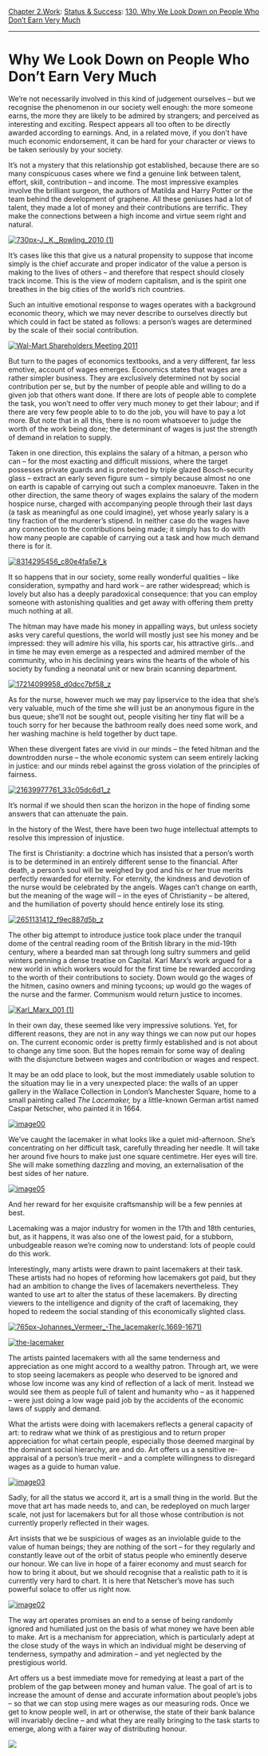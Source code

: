 [Chapter 2.Work](https://www.theschooloflife.com/thebookoflife/category/work/): [Status & Success](https://www.theschooloflife.com/thebookoflife/category/work/status-and-success/): [130. Why We Look Down on People Who Don’t Earn Very Much](https://www.theschooloflife.com/thebookoflife/why-we-look-down-on-people-who-dont-earn-very-much/)

* * *

# Why We Look Down on People Who Don’t Earn Very Much

We’re not necessarily involved in this kind of judgement ourselves – but we recognise the phenomenon in our society well enough: the more someone earns, the more they are likely to be admired by strangers; and perceived as interesting and exciting. Respect appears all too often to be directly awarded according to earnings. And, in a related move, if you don’t have much economic endorsement, it can be hard for your character or views to be taken seriously by your society.

It’s not a mystery that this relationship got established, because there are so many conspicuous cases where we find a genuine link between talent, effort, skill, contribution – and income. The most impressive examples involve the brilliant surgeon, the authors of Matilda and Harry Potter or the team behind the development of graphene. All these geniuses had a lot of talent, they made a lot of money and their contributions are terrific. They make the connections between a high income and virtue seem right and natural.

[![730px-J._K._Rowling_2010 (1)](https://www.theschooloflife.com/thebookoflife/wp-content/uploads/2015/11/730px-J._K._Rowling_2010-1.jpg)](http://www.thebookoflife.org/wp-content/uploads/2015/11/730px-J._K._Rowling_2010-1.jpg)

It’s cases like this that give us a natural propensity to suppose that income simply is the chief accurate and proper indicator of the value a person is making to the lives of others – and therefore that respect should closely track income. This is the view of modern capitalism, and is the spirit one breathes in the big cities of the world’s rich countries.

Such an intuitive emotional response to wages operates with a background economic theory, which we may never describe to ourselves directly but which could in fact be stated as follows: a person’s wages are determined by the scale of their social contribution.

[![Wal-Mart Shareholders Meeting 2011](https://www.theschooloflife.com/thebookoflife/wp-content/uploads/2015/11/5793535047_2d8223c5e0_z.jpg)](http://www.thebookoflife.org/wp-content/uploads/2015/11/5793535047_2d8223c5e0_z.jpg)

But turn to the pages of economics textbooks, and a very different, far less emotive, account of wages emerges. Economics states that wages are a rather simpler business. They are exclusively determined not by social contribution per se, but by the number of people able and willing to do a given job that others want done. If there are lots of people able to complete the task, you won’t need to offer very much money to get their labour; and if there are very few people able to to do the job, you will have to pay a lot more. But note that in all this, there is no room whatsoever to judge the worth of the work being done; the determinant of wages is just the strength of demand in relation to supply.

Taken in one direction, this explains the salary of a hitman, a person who can – for the most exacting and difficult missions, where the target possesses private guards and is protected by triple glazed Bosch-security glass – extract an early seven figure sum – simply because almost no one on earth is capable of carrying out such a complex manoeuvre. Taken in the other direction, the same theory of wages explains the salary of the modern hospice nurse, charged with accompanying people through their last days (a task as meaningful as one could imagine), yet whose yearly salary is a tiny fraction of the murderer’s stipend. In neither case do the wages have any connection to the contributions being made; it simply has to do with how many people are capable of carrying out a task and how much demand there is for it.

[![8314295456_c80e4fa5e7_k](https://www.theschooloflife.com/thebookoflife/wp-content/uploads/2015/11/8314295456_c80e4fa5e7_k.jpg)](http://www.thebookoflife.org/wp-content/uploads/2015/11/8314295456_c80e4fa5e7_k.jpg)

It so happens that in our society, some really wonderful qualities – like consideration, sympathy and hard work – are rather widespread; which is lovely but also has a deeply paradoxical consequence: that you can employ someone with astonishing qualities and get away with offering them pretty much nothing at all.

The hitman may have made his money in appalling ways, but unless society asks very careful questions, the world will mostly just see his money and be impressed: they will admire his villa, his sports car, his attractive girls…and in time he may even emerge as a respected and admired member of the community, who in his declining years wins the hearts of the whole of his society by funding a neonatal unit or new brain scanning department.

[![17214099958_d0dcc7bf58_z](https://www.theschooloflife.com/thebookoflife/wp-content/uploads/2015/11/17214099958_d0dcc7bf58_z.jpg)](http://www.thebookoflife.org/wp-content/uploads/2015/11/17214099958_d0dcc7bf58_z.jpg)

As for the nurse, however much we may pay lipservice to the idea that she’s very valuable, much of the time she will just be an anonymous figure in the bus queue; she’ll not be sought out, people visiting her tiny flat will be a touch sorry for her because the bathroom really does need some work, and her washing machine is held together by duct tape.

When these divergent fates are vivid in our minds – the feted hitman and the downtrodden nurse – the whole economic system can seem entirely lacking in justice: and our minds rebel against the gross violation of the principles of fairness.

[![21639977761_33c05dc6d1_z](https://www.theschooloflife.com/thebookoflife/wp-content/uploads/2015/11/21639977761_33c05dc6d1_z.jpg)](http://www.thebookoflife.org/wp-content/uploads/2015/11/21639977761_33c05dc6d1_z.jpg)

It’s normal if we should then scan the horizon in the hope of finding some answers that can attenuate the pain.

In the history of the West, there have been two huge intellectual attempts to resolve this impression of injustice.

The first is Christianity: a doctrine which has insisted that a person’s worth is to be determined in an entirely different sense to the financial. After death, a person’s soul will be weighed by god and his or her true merits perfectly rewarded for eternity. For eternity, the kindness and devotion of the nurse would be celebrated by the angels. Wages can’t change on earth, but the meaning of the wage will – in the eyes of Christianity – be altered, and the humiliation of poverty should hence entirely lose its sting.

[![2651131412_f9ec887d5b_z](https://www.theschooloflife.com/thebookoflife/wp-content/uploads/2015/11/2651131412_f9ec887d5b_z.jpg)](http://www.thebookoflife.org/wp-content/uploads/2015/11/2651131412_f9ec887d5b_z.jpg)

The other big attempt to introduce justice took place under the tranquil dome of the central reading room of the British library in the mid-19th century, where a bearded man sat through long sultry summers and gelid winters penning a dense treatise on Capital. Karl Marx’s work argued for a new world in which workers would for the first time be rewarded according to the worth of their contributions to society. Down would go the wages of the hitmen, casino owners and mining tycoons; up would go the wages of the nurse and the farmer. Communism would return justice to incomes.

[![Karl_Marx_001 (1)](https://www.theschooloflife.com/thebookoflife/wp-content/uploads/2015/11/Karl_Marx_001-1.jpg)](http://www.thebookoflife.org/wp-content/uploads/2015/11/Karl_Marx_001-1.jpg)

In their own day, these seemed like very impressive solutions. Yet, for different reasons, they are not in any way things we can now put our hopes on. The current economic order is pretty firmly established and is not about to change any time soon. But the hopes remain for some way of dealing with the disjuncture between wages and contribution or wages and respect.

It may be an odd place to look, but the most immediately usable solution to the situation may lie in a very unexpected place: the walls of an upper gallery in the Wallace Collection in London’s Manchester Square, home to a small painting called _The Lacemaker,_ by a little-known German artist named Caspar Netscher, who painted it in 1664.

[![image00](https://www.theschooloflife.com/thebookoflife/wp-content/uploads/2015/11/image001.png)](http://www.thebookoflife.org/wp-content/uploads/2015/11/image001.png)

We’ve caught the lacemaker in what looks like a quiet mid-afternoon. She’s concentrating on her difficult task, carefully threading her needle. It will take her around five hours to make just one square centimetre. Her eyes will tire. She will make something dazzling and moving, an externalisation of the best sides of her nature.

[![image05](https://www.theschooloflife.com/thebookoflife/wp-content/uploads/2015/11/image05.png)](http://www.thebookoflife.org/wp-content/uploads/2015/11/image05.png)

And her reward for her exquisite craftsmanship will be a few pennies at best.

Lacemaking was a major industry for women in the 17th and 18th centuries, but, as it happens, it was also one of the lowest paid, for a stubborn, unbudgeable reason we’re coming now to understand: lots of people could do this work.

Interestingly, many artists were drawn to paint lacemakers at their task. These artists had no hopes of reforming how lacemakers got paid, but they had an ambition to change the lives of lacemakers nevertheless. They wanted to use art to alter the status of these lacemakers. By directing viewers to the intelligence and dignity of the craft of lacemaking, they hoped to redeem the social standing of this economically slighted class.

[![765px-Johannes_Vermeer_-_The_lacemaker_(c.1669-1671)](https://www.theschooloflife.com/thebookoflife/wp-content/uploads/2015/11/765px-Johannes_Vermeer_-_The_lacemaker_c.1669-1671.jpg)](http://www.thebookoflife.org/wp-content/uploads/2015/11/765px-Johannes_Vermeer_-_The_lacemaker_c.1669-1671.jpg)

[![the-lacemaker](https://www.theschooloflife.com/thebookoflife/wp-content/uploads/2015/11/the-lacemaker.jpg)](http://www.thebookoflife.org/wp-content/uploads/2015/11/the-lacemaker.jpg)

The artists painted lacemakers with all the same tenderness and appreciation as one might accord to a wealthy patron. Through art, we were to stop seeing lacemakers as people who deserved to be ignored and whose low income was any kind of reflection of a lack of merit. Instead we would see them as people full of talent and humanity who – as it happened – were just doing a low wage paid job by the accidents of the economic laws of supply and demand.

What the artists were doing with lacemakers reflects a general capacity of art: to redraw what we think of as prestigious and to return proper appreciation for what certain people, especially those deemed marginal by the dominant social hierarchy, are and do. Art offers us a sensitive re-appraisal of a person’s true merit – and a complete willingness to disregard wages as a guide to human value.

[![image03](https://www.theschooloflife.com/thebookoflife/wp-content/uploads/2015/11/image031.png)](http://www.thebookoflife.org/wp-content/uploads/2015/11/image031.png)

Sadly, for all the status we accord it, art is a small thing in the world. But the move that art has made needs to, and can, be redeployed on much larger scale, not just for lacemakers but for all those whose contribution is not currently properly reflected in their wages.

Art insists that we be suspicious of wages as an inviolable guide to the value of human beings; they are nothing of the sort – for they regularly and constantly leave out of the orbit of status people who eminently deserve our honour. We can live in hope of a fairer economy and must search for how to bring it about, but we should recognise that a realistic path to it is currently very hard to chart. It is here that Netscher’s move has such powerful solace to offer us right now.

[![image02](https://www.theschooloflife.com/thebookoflife/wp-content/uploads/2015/11/image022.png)](http://www.thebookoflife.org/wp-content/uploads/2015/11/image022.png)

The way art operates promises an end to a sense of being randomly ignored and humiliated just on the basis of what money we have been able to make. Art is a mechanism for appreciation, which is particularly adept at the close study of the ways in which an individual might be deserving of tenderness, sympathy and admiration – and yet neglected by the prestigious world.

Art offers us a best immediate move for remedying at least a part of the problem of the gap between money and human value. The goal of art is to increase the amount of dense and accurate information about people’s jobs – so that we can stop using mere wages as our measuring rods. Once we get to know people well, in art or otherwise, the state of their bank balance will invariably decline – and what they are really bringing to the task starts to emerge, along with a fairer way of distributing honour.

[![](https://img.youtube.com/vi/3cfDGX7gB5M/0.jpg)](https://www.youtube.com/embed/3cfDGX7gB5M '')
